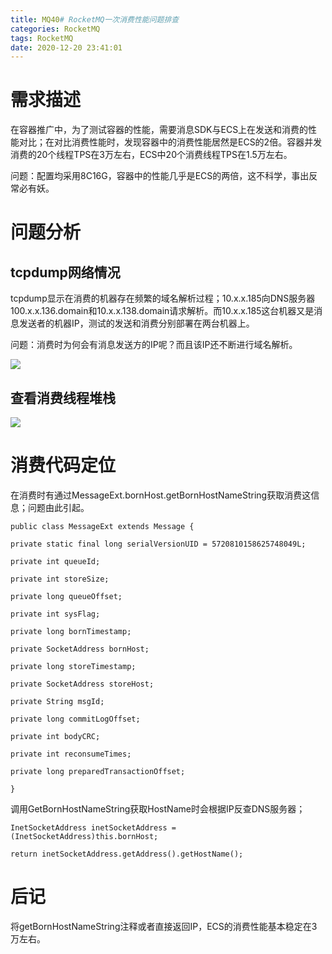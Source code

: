 ```yaml
---
title: MQ40# RocketMQ一次消费性能问题排查
categories: RocketMQ
tags: RocketMQ
date: 2020-12-20 23:41:01
---
```




# 需求描述

在容器推广中，为了测试容器的性能，需要消息SDK与ECS上在发送和消费的性能对比；在对比消费性能时，发现容器中的消费性能居然是ECS的2倍。容器并发消费的20个线程TPS在3万左右，ECS中20个消费线程TPS在1.5万左右。

问题：配置均采用8C16G，容器中的性能几乎是ECS的两倍，这不科学，事出反常必有妖。



# 问题分析

## tcpdump网络情况

tcpdump显示在消费的机器存在频繁的域名解析过程；10.x.x.185向DNS服务器100.x.x.136.domain和10.x.x.138.domain请求解析。而10.x.x.185这台机器又是消息发送者的机器IP，测试的发送和消费分别部署在两台机器上。

问题：消费时为何会有消息发送方的IP呢？而且该IP还不断进行域名解析。

![](https://gitee.com/laoliangcode/md-picture/raw/master/img/20201219150223.png)



<!--more-->



## 查看消费线程堆栈

![](https://gitee.com/laoliangcode/md-picture/raw/master/img/20201219150247.png)



# 消费代码定位

在消费时有通过MessageExt.bornHost.getBornHostNameString获取消费这信息；问题由此引起。

```
public class MessageExt extends Message {

private static final long serialVersionUID = 5720810158625748049L;

private int queueId;

private int storeSize;

private long queueOffset;

private int sysFlag;

private long bornTimestamp;

private SocketAddress bornHost;

private long storeTimestamp;

private SocketAddress storeHost;

private String msgId;

private long commitLogOffset;

private int bodyCRC;

private int reconsumeTimes;

private long preparedTransactionOffset;

}
```



调用GetBornHostNameString获取HostName时会根据IP反查DNS服务器；

```
InetSocketAddress inetSocketAddress = (InetSocketAddress)this.bornHost;

return inetSocketAddress.getAddress().getHostName();

```



# 后记

将getBornHostNameString注释或者直接返回IP，ECS的消费性能基本稳定在3万左右。